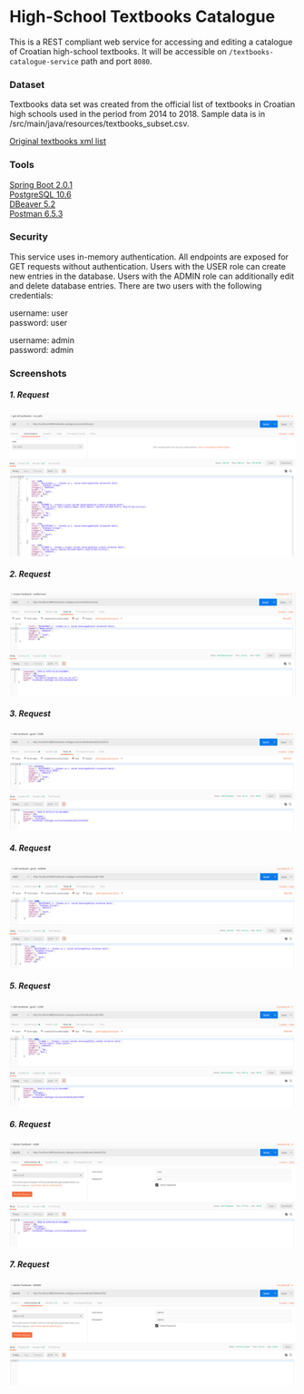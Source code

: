 # High-School Textbooks Catalogue

This is a REST compliant web service for accessing and editing a catalogue of Croatian high-school textbooks.
It will be accessible on `/textbooks-catalogue-service` path and port `8080`.


### Dataset

Textbooks data set was created from the official list of textbooks in Croatian high schools used in the period from 2014 to 2018.
Sample data is in /src/main/java/resources/textbooks_subset.csv.

[Original textbooks xml list](https://mzo.hr/hr/popis-udzbenika-pripadajucih-dopunskih-nastavnih-sredstava-za-skolsku-godinu-20142015?cat=209)


### Tools

[Spring Boot 2.0.1](https://spring.io/projects/spring-boot)  
[PostgreSQL 10.6](https://www.postgresql.org/)  
[DBeaver 5.2](https://dbeaver.io/)  
[Postman 6.5.3](https://www.getpostman.com/)


### Security

This service uses in-memory authentication.
All endpoints are exposed for GET requests without authentication.
Users with the USER role can create new entries in the database.
Users with the ADMIN role can additionally edit and delete database entries.
There are two users with the following credentials:
  
username: user  
password: user  
  
username: admin  
password: admin  

### Screenshots

##### 1. Request
![1. request - Matko Soric](https://raw.githubusercontent.com/matkosoric/High-School-Textbooks-Catalogue/master/src/main/resources/screenshots/1-textbook-service-matko-soric.png?raw=true "1. request- Matko Soric")
  
  
##### 2. Request
![2. request - Matko Soric](https://raw.githubusercontent.com/matkosoric/High-School-Textbooks-Catalogue/master/src/main/resources/screenshots/2-textbook-service-matko-soric.png?raw=true "2. request- Matko Soric")
  
  
##### 3. Request
![3. request - Matko Soric](https://raw.githubusercontent.com/matkosoric/High-School-Textbooks-Catalogue/master/src/main/resources/screenshots/3-textbook-service-matko-soric.png?raw=true "3. request- Matko Soric")
  
  
##### 4. Request
![4. request - Matko Soric](https://raw.githubusercontent.com/matkosoric/High-School-Textbooks-Catalogue/master/src/main/resources/screenshots/4-textbook-service-matko-soric.png?raw=true "4. request- Matko Soric")
  
  
##### 5. Request
![5. request - Matko Soric](https://raw.githubusercontent.com/matkosoric/High-School-Textbooks-Catalogue/master/src/main/resources/screenshots/5-textbook-service-matko-soric.png?raw=true "5. request- Matko Soric")
  
  
##### 6. Request
![6. request - Matko Soric](https://raw.githubusercontent.com/matkosoric/High-School-Textbooks-Catalogue/master/src/main/resources/screenshots/6-textbook-service-matko-soric.png?raw=true "6. request- Matko Soric")
  
  
##### 7. Request
![7. request - Matko Soric](https://raw.githubusercontent.com/matkosoric/High-School-Textbooks-Catalogue/master/src/main/resources/screenshots/7-textbook-service-matko-soric.png?raw=true "7. request- Matko Soric")
  